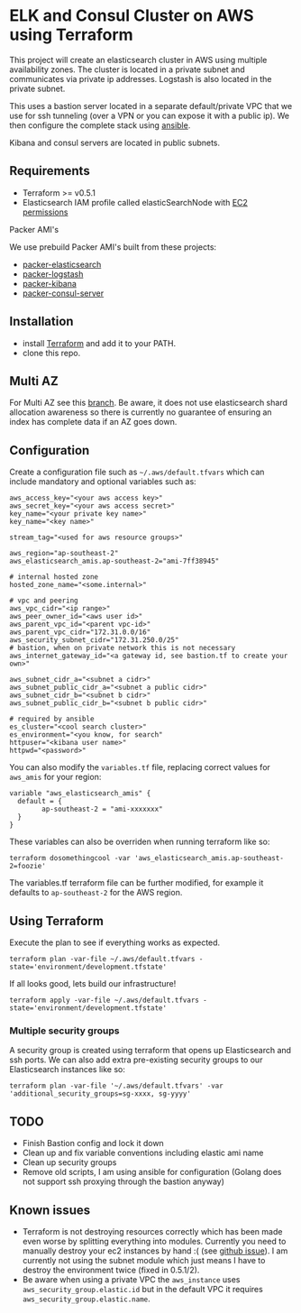 ELK and Consul Cluster on AWS using Terraform
=============

This project will create an elasticsearch cluster in AWS using multiple availability zones. The cluster is located in a private subnet and communicates via private ip addresses. Logstash is also located in the private subnet.

This uses a bastion server located in a separate default/private VPC that we use for ssh tunneling (over a VPN or you can expose it with a public ip). We then configure the complete stack using [ansible](https://github.com/PageUpPeopleOrg/elk-ansible-configuration).

Kibana and consul servers are located in public subnets.

## Requirements

* Terraform >= v0.5.1
* Elasticsearch IAM profile called elasticSearchNode with [EC2 permissions](https://github.com/elastic/elasticsearch-cloud-aws#recommended-ec2-permissions)

Packer AMI's

We use prebuild Packer AMI's built from these projects:

* [packer-elasticsearch](https://github.com/nadnerb/packer-elastic-search)
* [packer-logstash](https://github.com/nadnerb/packer-logstash)
* [packer-kibana](https://github.com/nadnerb/packer-kibana)
* [packer-consul-server](https://github.com/nadnerb/packer-consul-server)

## Installation

* install [Terraform](https://www.terraform.io/) and add it to your PATH.
* clone this repo.

## Multi AZ

For Multi AZ see this [branch](https://github.com/nadnerb/aws-elasticsearch-cluster/tree/multiaz). Be aware, it does not use elasticsearch shard allocation awareness so there is currently no guarantee of ensuring an index has complete data if an AZ goes down.

## Configuration

Create a configuration file such as `~/.aws/default.tfvars` which can include mandatory and optional variables such as:

```
aws_access_key="<your aws access key>"
aws_secret_key="<your aws access secret>"
key_name="<your private key name>"
key_name="<key name>"

stream_tag="<used for aws resource groups>"

aws_region="ap-southeast-2"
aws_elasticsearch_amis.ap-southeast-2="ami-7ff38945"

# internal hosted zone
hosted_zone_name="<some.internal>"

# vpc and peering
aws_vpc_cidr="<ip range>"
aws_peer_owner_id="<aws user id>"
aws_parent_vpc_id="<parent vpc-id>"
aws_parent_vpc_cidr="172.31.0.0/16"
aws_security_subnet_cidr="172.31.250.0/25"
# bastion, when on private network this is not necessary
aws_internet_gateway_id="<a gateway id, see bastion.tf to create your own>"

aws_subnet_cidr_a="<subnet a cidr>"
aws_subnet_public_cidr_a="<subnet a public cidr>"
aws_subnet_cidr_b="<subnet b cidr>"
aws_subnet_public_cidr_b="<subnet b public cidr>"

# required by ansible
es_cluster="<cool search cluster>"
es_environment="<you know, for search"
httpuser="<kibana user name>"
httpwd="<password>"
```

You can also modify the `variables.tf` file, replacing correct values for `aws_amis` for your region:

```
variable "aws_elasticsearch_amis" {
  default = {
		ap-southeast-2 = "ami-xxxxxxx"
  }
}
```

These variables can also be overriden when running terraform like so:

```
terraform dosomethingcool -var 'aws_elasticsearch_amis.ap-southeast-2=foozie'
```

The variables.tf terraform file can be further modified, for example it defaults to `ap-southeast-2` for the AWS region.

## Using Terraform

Execute the plan to see if everything works as expected.

```
terraform plan -var-file ~/.aws/default.tfvars -state='environment/development.tfstate'
```

If all looks good, lets build our infrastructure!

```
terraform apply -var-file ~/.aws/default.tfvars -state='environment/development.tfstate'
```

### Multiple security groups

A security group is created using terraform that opens up Elasticsearch and ssh ports. We can also add extra pre-existing security groups to our Elasticsearch instances like so:

```
terraform plan -var-file '~/.aws/default.tfvars' -var 'additional_security_groups=sg-xxxx, sg-yyyy'
```

## TODO

* Finish Bastion config and lock it down
* Clean up and fix variable conventions including elastic ami name
* Clean up security groups
* Remove old scripts, I am using ansible for configuration (Golang does not support ssh proxying through the bastion
  anyway)

## Known issues

* Terraform is not destroying resources correctly which has been made even worse by splitting everything into modules. Currently you need to manually destroy your ec2 instances by hand :( (see [github issue](https://github.com/hashicorp/terraform/issues/1472)). I am currently not using the subnet module which just means I have to destroy the environment twice (fixed in 0.5.1/2).
* Be aware when using a private VPC the `aws_instance` uses `aws_security_group.elastic.id` but in the default VPC it requires `aws_security_group.elastic.name`.
